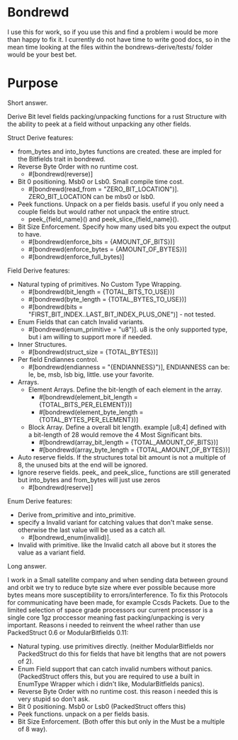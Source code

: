 # Bondrewd
I use this for work, so if you use this and find a problem i would be more than happy to fix it.
I currently do not have time to write good docs, so in the mean time looking at the files within the bondrews-derive/tests/ folder would be your best bet.
# Purpose
Short answer.

Derive Bit level fields packing/unpacking functions for a rust Structure with the ability to peek at a field without unpacking any other fields. 

Struct Derive features:
- from_bytes and into_bytes functions are created. these are impled for the Bitfields trait in bondrewd.
- Reverse Byte Order with no runtime cost. 
  - #[bondrewd(reverse)]
- Bit 0 positioning. Msb0 or Lsb0. Small compile time cost. 
  - #[bondrewd(read_from = "ZERO_BIT_LOCATION")]. ZERO_BIT_LOCATION can be mbs0 or lsb0.
- Peek functions. Unpack on a per fields basis. useful if you only need a couple fields but would rather not unpack the entire struct. 
  - peek_{field_name}() and peek_slice_{field_name}().
- Bit Size Enforcement. Specify how many used bits you expect the output to have. 
  - #[bondrewd(enforce_bits = {AMOUNT_OF_BITS})]
  - #[bondrewd(enforce_bytes = {AMOUNT_OF_BYTES})]
  - #[bondrewd(enforce_full_bytes)]

Field Derive features: 
- Natural typing of primitives. No Custom Type Wrapping. 
  - #[bondrewd(bit_length = {TOTAL_BITS_TO_USE})]
  - #[bondrewd(byte_length = {TOTAL_BYTES_TO_USE})]
  - #[bondrewd(bits = "FIRST_BIT_INDEX..LAST_BIT_INDEX_PLUS_ONE")] - not tested.
- Enum Fields that can catch Invalid variants. 
  - #[bondrewd(enum_primitive = "u8")]. u8 is the only supported type, but i am willing to support more if needed.
- Inner Structures. 
  - #[bondrewd(struct_size = {TOTAL_BYTES})]
- Per field Endiannes control. 
  - #[bondrewd(endianness = "{ENDIANNESS}")], ENDIANNESS can be: le, be, msb, lsb big, little. use your favorite.
- Arrays.
  - Element Arrays. Define the bit-length of each element in the array. 
    - #[bondrewd(element_bit_length = {TOTAL_BITS_PER_ELEMENT})]
    - #[bondrewd(element_byte_length = {TOTAL_BYTES_PER_ELEMENT})]
  - Block Array. Define a overall bit length. example [u8;4] defined with a bit-length of 28 would remove the 4 Most Significant bits. 
    - #[bondrewd(array_bit_length = {TOTAL_AMOUNT_OF_BITS})]
    - #[bondrewd(array_byte_length = {TOTAL_AMOUNT_OF_BYTES})]
- Auto reserve fields. If the structures total bit amount is not a multiple of 8, the unused bits at the end will be ignored.
- Ignore reserve fields. peek_ and peek_slice_ functions are still generated but into_bytes and from_bytes will just use zeros
  - #[bondrewd(reserve)]

Enum Derive features: 
- Derive from_primitive and into_primitive.
- specify a Invalid variant for catching values that don't make sense. otherwise the last value will be used as a catch all.
  - #[bondrewd_enum(invalid)].
- Invalid with primitive. like the Invalid catch all above but it stores the value as a variant field.

Long answer.

I work in a Small satellite company and when sending data between ground and orbit we try to reduce byte size where ever possible because more bytes means more susceptibility to errors/interference. To fix this Protocols for communicating have been made, for example Ccsds Packets. Due to the limited selection of space grade processors our current processor is a single core 1gz proccessor meaning fast packing/unpacking is very important.
Reasons i needed to reinvent the wheel rather than use PackedStruct 0.6 or ModularBitfields 0.11: 
  - Natural typing. use primitives directly. (neither ModularBitfields nor PackedStruct do this for fields that have bit lengths that are not powers of 2).
  - Enum Field support that can catch invalid numbers without panics. (PackedStruct offers this, but you are required to use a built in EnumType Wrapper which i didn't like, ModularBitfields panics).
  - Reverse Byte Order with no runtime cost. this reason i needed this is very stupid so don't ask.
  - Bit 0 positioning. Msb0 or Lsb0 (PackedStruct offers this)
  - Peek functions. unpack on a per fields basis.
  - Bit Size Enforcement. (Both offer this but only in the Must be a multiple of 8 way).
